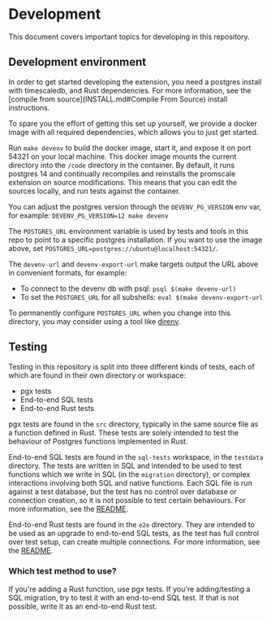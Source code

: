 # Development

This document covers important topics for developing in this repository.

## Development environment

In order to get started developing the extension, you need a postgres install
with timescaledb, and Rust dependencies. For more information, see the
[compile from source](INSTALL.md#Compile From Source) install instructions.

To spare you the effort of getting this set up yourself, we provide a docker
image with all required dependencies, which allows you to just get started.

Run `make devenv` to build the docker image, start it, and expose it on port
54321 on your local machine. This docker image mounts the current directory
into the `/code` directory in the container. By default, it runs postgres 14
and continually recompiles and reinstalls the promscale extension on source
modifications. This means that you can edit the sources locally, and run tests
against the container.

You can adjust the postgres version through the `DEVENV_PG_VERSION` env var,
for example: `DEVENV_PG_VERSION=12 make devenv`

The `POSTGRES_URL` environment variable is used by tests and tools in this repo
to point to a specific postgres installation. If you want to use the image
above, set `POSTGRES_URL=postgres://ubuntu@localhost:54321/`.

The `devenv-url` and `devenv-export-url` make targets output the URL above in
convenient formats, for example:

- To connect to the devenv db with psql: `psql $(make devenv-url)`
- To set the `POSTGRES_URL` for all subshells: `eval $(make devenv-export-url`

To permanently configure `POSTGRES_URL` when you change into this directory,
you may consider using a tool like [direnv](https://direnv.net/).

## Testing

Testing in this repository is split into three different kinds of tests, each
of which are found in their own directory or workspace:

- pgx tests
- End-to-end SQL tests
- End-to-end Rust tests

pgx tests are found in the `src` directory, typically in the same source file
as a function defined in Rust. These tests are solely intended to test the
behaviour of Postgres functions implemented in Rust.

End-to-end SQL tests are found in the `sql-tests` workspace, in the `testdata`
directory. The tests are written in SQL and intended to be used to test
functions which we write in SQL (in the `migration` directory), or complex
interactions involving both SQL and native functions. Each SQL file  is run
against a test database, but the test has no control over database or
connection creation, so it is not possible to test certain behaviours. For more
information, see the [README](sql-tests/README.md).

End-to-end Rust tests are found in the `e2e` directory. They are intended to
be used as an upgrade to end-to-end SQL tests, as the test has full control
over test setup, can create multiple connections. For more information, see the
[README](e2e/README.md).

### Which test method to use?

If you're adding a Rust function, use pgx tests. If you're adding/testing a
SQL migration, try to test it with an end-to-end SQL test. If that is not
possible, write it as an end-to-end Rust test.
